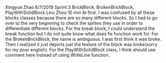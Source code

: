 Xingyue Zhao
6/7/2019
Sprint 3
BrickBlock, BrokenBrickBlock, PlayWithSolidBlock
Levi Zhou
10 min
At first, I was confused by all these blocks classes because there are so many different blocks. So I had to go over to the very beginning to check the sprites they use in order to differentiate different blocks. For the break block, I could understand the break function but I do not quite know what does fix function work for. For the BrokenBrickBlock, the name is ambiguous. I was first think it was broke. Then I realized it just depicts just the texture of the block was broke(sorry for my poor english). For the PlayWithSolidBlock class, I think should use comment here instead of using WriteLine function. 
